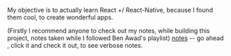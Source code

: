 My objective is to actually learn React +/ React-Native, because I found them cool, to create wonderful apps.

(Firstly I recommend anyone to check out my notes, while building this project, notes taken while I followed Ben Awad's playlist) [notes](notes.md) -- go ahead , click it and check it out, to see verbose notes.